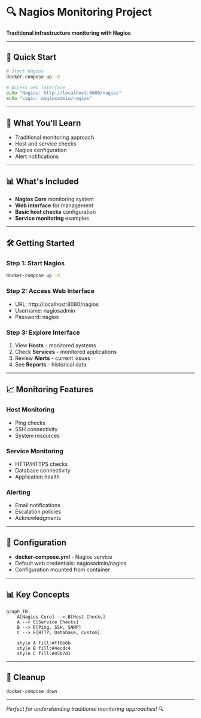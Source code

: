 # 🔍 Nagios Monitoring Project

**Traditional infrastructure monitoring with Nagios**

---

## 🚀 Quick Start

```bash
# Start Nagios
docker-compose up -d

# Access web interface
echo "Nagios: http://localhost:8080/nagios"
echo "Login: nagiosadmin/nagios"
```

---

## 🎯 What You'll Learn

- Traditional monitoring approach
- Host and service checks
- Nagios configuration
- Alert notifications

---

## 📊 What's Included

- **Nagios Core** monitoring system
- **Web interface** for management
- **Basic host checks** configuration
- **Service monitoring** examples

---

## 🛠️ Getting Started

### **Step 1: Start Nagios**
```bash
docker-compose up -d
```

### **Step 2: Access Web Interface**
- URL: http://localhost:8080/nagios
- Username: nagiosadmin
- Password: nagios

### **Step 3: Explore Interface**
1. View **Hosts** - monitored systems
2. Check **Services** - monitored applications
3. Review **Alerts** - current issues
4. See **Reports** - historical data

---

## 📈 Monitoring Features

### **Host Monitoring**
- Ping checks
- SSH connectivity
- System resources

### **Service Monitoring**
- HTTP/HTTPS checks
- Database connectivity
- Application health

### **Alerting**
- Email notifications
- Escalation policies
- Acknowledgments

---

## 🔧 Configuration

- **docker-compose.yml** - Nagios service
- Default web credentials: nagiosadmin/nagios
- Configuration mounted from container

---

## 📊 Key Concepts

```mermaid
graph TB
    A[Nagios Core] --> B[Host Checks]
    A --> C[Service Checks]
    B --> D[Ping, SSH, SNMP]
    C --> E[HTTP, Database, Custom]
    
    style A fill:#ff6b6b
    style B fill:#4ecdc4
    style C fill:#45b7d1
```

---

## 🧹 Cleanup

```bash
docker-compose down
```

---

*Perfect for understanding traditional monitoring approaches!* 🔍

